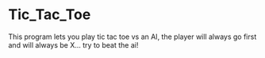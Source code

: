 # Tic_Tac_Toe
This program lets you play tic tac toe vs an AI, the player will always go first and will always be X... try to beat the ai!
